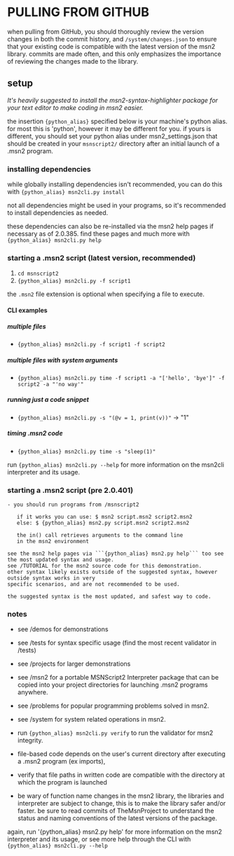 
# PULLING FROM GITHUB

when pulling from GitHub, you should thoroughly review the version changes in both the commit history, and ```/system/changes.json``` to ensure that your existing code is compatible with the latest version of the msn2 library. commits are made often, and this only emphasizes the importance of reviewing the changes made to the library.

## setup

*It's heavily suggested to install the msn2-syntax-highlighter package for your text editor to make coding in msn2 easier.*

the insertion ```{python_alias}``` specified below is your machine's python alias.
for most this is 'python', however it may be different for you.
if yours is different, you should set your python alias under msn2_settings.json that should be created in your ```msnscript2/``` directory after an initial launch of a .msn2 program.

### installing dependencies

while globally installing dependencies isn't recommended, you can do this with ```{python_alias} msn2cli.py install```

not all dependencies might be used in your programs, so it's recommended to install dependencies as needed.

these dependencies can also be re-installed via the msn2 help pages if necessary
as of 2.0.385. find these pages and much more with ```{python_alias} msn2cli.py help```

### starting a .msn2 script (latest version, recommended)

1. ```cd msnscript2```
2. ```{python_alias} msn2cli.py -f script1```

the ```.msn2``` file extension is optional when specifying a file to execute.

#### CLI examples

##### multiple files

- ```{python_alias} msn2cli.py -f script1 -f script2```

##### multiple files with system arguments

- ```{python_alias} msn2cli.py time -f script1 -a "['hello', 'bye']" -f script2 -a "'no way'"```

##### running just a code snippet

- ```{python_alias} msn2cli.py -s "(@v = 1, print(v))"``` -> "1"

##### timing .msn2 code

- ```{python_alias} msn2cli.py time -s "sleep(1)"```

run ```{python_alias} msn2cli.py --help``` for more information on the msn2cli interpreter and its usage.

### starting a .msn2 script (pre 2.0.401)

    - you should run programs from /msnscript2

       if it works you can use: $ msn2 script.msn2 script2.msn2
       else: $ {python_alias} msn2.py script.msn2 script2.msn2

       the in() call retrieves arguments to the command line
       in the msn2 environment

    see the msn2 help pages via ```{python_alias} msn2.py help``` too see the most updated syntax and usage.
    see /TUTORIAL for the msn2 source code for this demonstration.
    other syntax likely exists outside of the suggested syntax, however outside syntax works in very
    specific scenarios, and are not recommended to be used. 

    the suggested syntax is the most updated, and safest way to code.

### notes

- see /demos for demonstrations
- see /tests for syntax specific usage (find the most recent validator in /tests)
- see /projects for larger demonstrations
- see /msn2 for a portable MSNScript2 Interpreter package that can be copied
    into your project directories for launching .msn2 programs anywhere.
- see /problems for popular programming problems solved in msn2.
- see /system for system related operations in msn2.

- run ```{python_alias} msn2cli.py verify``` to run the validator for msn2 integrity.

- file-based code depends on the user's current directory after executing a .msn2 program (ex imports),
- verify that file paths in written code are compatible with the directory at which the program is launched

- be wary of function name changes in the msn2 library, the libraries and interpreter are subject to change,
this is to make the library safer and/or faster. be sure to read commits of TheMsnProject
to understand the status and naming conventions of the latest versions of the package.

again, run '{python_alias} msn2.py help' for more information on the msn2 interpreter and its usage,
or see more help through the CLI with ```{python_alias} msn2cli.py --help```
